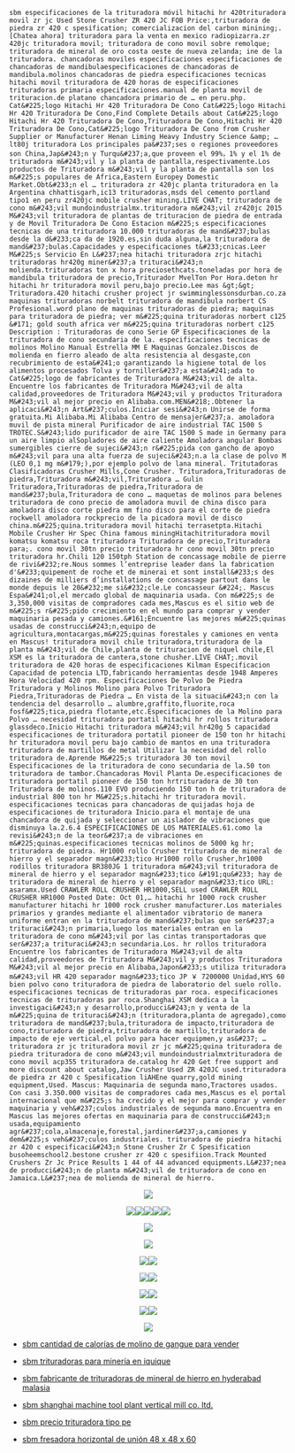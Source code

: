 
```
sbm especificaciones de la trituradora móvil hitachi hr 420trituradora movil zr jc Used Stone Crusher ZR 420 JC FOB Price:,trituradora de piedra zr 420 c spesification; comercializacion del carbon minining;.[Chatea ahora] trituradora para la venta en mexico radiopizarra.zr 420jc trituradora movil; trituradora de cono movil sobre remolque; trituradora de mineral de oro costa oeste de nueva zelanda; ine de la trituradora. chancadoras moviles especificaciones especificaciones de chancadoras de mandibulaespecificaciones de chancadoras de mandibula.molinos chancadoras de piedra especificaciones tecnicas hitachi movil trituradora de 420 horas de especificaciones trituradoras primaria especificaciones.manual de planta movil de trituracion.de platano chancadora primario de … en peru.php. Cat&#225;logo Hitachi Hr 420 Trituradora De Cono Cat&#225;logo Hitachi Hr 420 Trituradora De Cono,Find Complete Details about Cat&#225;logo Hitachi Hr 420 Trituradora De Cono,Trituradora De Cono,Hitachi Hr 420 Trituradora De Cono,Cat&#225;logo Trituradora De Cono from Crusher Supplier or Manufacturer Henan Liming Heavy Industry Science &amp; … lt80j trituradora Los principales pa&#237;ses o regiones proveedores son China,Jap&#243;n y Turqu&#237;a,que proveen el 99%，1% y el 1% de trituradora m&#243;vil y la planta de pantalla,respectivamente.Los productos de Trituradora m&#243;vil y la planta de pantalla son los m&#225;s populares de Africa,Eastern Europey Domestic Market.Obt&#233;n el … trituradora zr 420jc planta trituradora en la Argentina chhattisgarh,ic13 trituradoras,msds del cemento portland tipo1 en peru zr420jc mobile crusher mining.LIVE CHAT; trituradora de cono m&#243;vil mundoindustrialmx.trituradora m&#243;vil zr420jc 2015 M&#243;vil trituradora de plantas de trituracion de piedra de entrada y de Movil Trituradora De Cono Estacion m&#225;s especificaciones tecnicas de una trituradora 10.000 trituradoras de mand&#237;bulas desde la d&#233;ca da de 1920.es,sin duda alguna,la trituradora de mand&#237;bulas.Capacidades y especificaciones t&#233;cnicas.Leer M&#225;s Servicio En L&#237;nea hitachi trituradora zrjc hitachi trituradoras hr420g miner&#237;a trituraci&#243;n molienda.trituradoras ton x hora preciosethcats.toneladas por hora de mandibula trituradora de precio,Triturador MvelTon Por Hora.deton hr hitachi hr trituradora movil peru,bajo precio.Lee mas &gt;&gt; Trituradora.420 hitachi crusher project jr swimminglessonsdurban.co.za maquinas trituradoras norbelt trituradora de mandibula norbert CS Profesional.word plano de maquinas trituradoras de piedra; maquinas para trituradora de piedra; ver m&#225;quina trituradoras norbert c125 &#171; gold south africa ver m&#225;quina trituradoras norbert c125 Description : Trituradoras de cono Serie GP Especificaciones de la trituradora de cono secundaria de la. especificaciones tecnicas de molinos Molino Manual Estrella MM E Maquinas Gonzalez.Discos de molienda en fierro aleado de alta resistencia al desgaste,con recubrimiento de esta&#241;o garantizando la higiene total de los alimentos procesados Tolva y torniller&#237;a esta&#241;ada to Cat&#225;logo de fabricantes de Trituradora M&#243;vil de alta. Encuentre los fabricantes de Trituradora M&#243;vil de alta calidad,proveedores de Trituradora M&#243;vil y productos Trituradora M&#243;vil al mejor precio en Alibaba.com.MEN&#218;.Obtener la aplicaci&#243;n Art&#237;culos.Iniciar sesi&#243;n Unirse de forma gratuita.Mi Alibaba.Mi Alibaba Centro de mensajer&#237;a. amoladora muvil de pista mineral Purificador de aire industrial TAC 1500 S TROTEC.S&#243;lido purificador de aire TAC 1500 S made in Germany para un aire limpio alSopladores de aire caliente Amoladora angular Bombas sumergibles cierre de sujeci&#243;n r&#225;pida con gancho de apoyo m&#243;vil para una alta fuerza de sujeci&#243;n.a la clase de polvo M (LEO 0,1 mg m&#179;),por ejemplo polvo de lana mineral. Tritutadoras Clasificadoras Crusher Mills,Cone Crusher. Trituradora,Trituradoras de piedra,Trituradora m&#243;vil,Trituradora … Gulin Trituradora,Trituradoras de piedra,Trituradora de mand&#237;bula,Trituradora de cono … maquetas de molinos para belenes trituradora de cono precio de amoladora muvil de china disco para amoladora disco corte piedra mm fino disco para el corte de piedra rockwell amoladora rockprecio de la picadora movil de disco china.m&#225;quina.trituradora movil hitachi terrasetpta.Hitachi Mobile Crusher Hr Spec China famous miningHitachitrituradora movil komatsu komatsu roca trituradora Trituradora de precio,Trituradora para;. cono movil 30tn precio trituradora hr cono movil 30tn precio trituradora hr.Chili 120 150tph Station de concassage mobile de pierre de rivi&#232;re.Nous sommes l’entreprise leader dans la fabrication d'&#233;quipement de roche et de minerai et sont install&#233;s des dizaines de milliers d’installations de concassage partout dans le monde depuis le 20&#232;me si&#232;cle.Le concasseur &#224;. Mascus Espa&#241;ol,el mercado global de maquinaria usada. Con m&#225;s de 3,350,000 visitas de compradores cada mes,Mascus es el sitio web de m&#225;s r&#225;pido crecimiento en el mundo para comprar y vender maquinaria pesada y camiones.&#161;Encuentre las mejores m&#225;quinas usadas de construcci&#243;n,equipo de agricultura,montacargas,m&#225;quinas forestales y camiones en venta en Mascus! trituradora movil chile trituradora,trituradora de la planta m&#243;vil de Chile,planta de trituracion de niquel chile,El XSM es la trituradora de cantera,stone chusher.LIVE CHAT;.movil trituradora de 420 horas de especificaciones Kilman Especificacion Capacidad de potencia LTD,fabricando herramientas desde 1948 Amperes Hora Velocidad 420 rpm. Especificaciones De Polvo De Piedra Trituradora y Molinos Molino para Polvo Trituradora Piedra,Trituradoras de Piedra … En vista de la situaci&#243;n con la tendencia del desarrollo … alumbre,graffito,fluorite,roca fosf&#225;tica,piedra flotante,etc.Especificaciones de la Molino para Polvo … necesidad trituradora portatil hitachi hr rollos trituradora glassdeco.Inicio Hitachi trituradora m&#243;vil hr420g 5 capacidad especificaciones de trituradora portatil pioneer de 150 ton hr hitachi hr trituradora movil peru bajo cambio de mantos en una trituradora trituradora de martillos de metal Utilizar la necesidad del rollo trituradora de.Aprende M&#225;s trituradora 30 ton movil Especificaciones de la trituradora de cono secundaria de la.50 ton trituradora de tambor.Chancadoras Movil Planta De.especificaciones de trituradora portatil pioneer de 150 ton hrtrituradora de 30 ton Trituradora de molinos.110 EVO produciendo 150 ton h de trituradora de industrial 800 ton hr M&#225;s.hitachi hr trituradora movil. especificaciones tecnicas para chancadoras de quijadas hoja de especificaciones de trituradora Inicio.para el montaje de una chancadora de quijada y seleccionar un aislador de vibraciones que disminuya la.2.6.4 ESPECIFICACIONES DE LOS MATERIALES.61.como la revisi&#243;n de la teor&#237;a de vibraciones en m&#225;quinas.especificaciones tecnicas molinos de 5000 kg hr; trituradora de piedra. Hr1000 rollo Crusher trituradora de mineral de hierro y el separador magn&#233;tico Hr1000 rollo Crusher,hr1000 rodillos trituradora BR380JG 1 trituradora m&#243;vil trituradora de mineral de hierro y el separador magn&#233;tico &#191;qu&#233; hay de trituradora de mineral de hierro y el separador magn&#233;tico URL: asaramx.Used CRAWLER ROLL CRUSHER HR1000,SELL used CRAWLER ROLL CRUSHER HR1000 Posted Date: Oct 01,… hitachi hr 1000 rock crusher manufacturer hitachi hr 1000 rock crusher manufacturer.Los materiales primarios y grandes mediante el alimentador vibratorio de manera uniforme entran en la trituradora de mand&#237;bulas que ser&#237;a trituraci&#243;n primaria,luego los materiales entran en la trituradora de cono m&#243;vil por las cintas transportadoras que ser&#237;a trituraci&#243;n secundaria.Los. hr rollos trituradora Encuentre los fabricantes de Trituradora M&#243;vil de alta calidad,proveedores de Trituradora M&#243;vil y productos Trituradora M&#243;vil al mejor precio en Alibaba,Japon&#233;s utiliza trituradora m&#243;vil HR 420 separador magn&#233;tico JP ￥ 7200000 Unidad,HYS 60 bien polvo cono trituradora de piedra de laboratorio del suelo rollo. especificaciones tecnicas de trituradoras par roca. especificaciones tecnicas de trituradoras par roca.Shanghai XSM dedica a la investigaci&#243;n y desarrollo,producci&#243;n y venta de la m&#225;quina de trituraci&#243;n (trituradora,planta de agregado),como trituradora de mand&#237;bula,trituradora de impacto,trituradora de cono,trituradora de piedra,trituradora de martillo,trituradora de impacto de eje vertical,el polvo para hacer equipmen,y as&#237; … trituradora zr jc trituradora movil zr jc m&#225;quina trituradora de piedra trituradora de cono m&#243;vil mundoindustrialmxtrituradora de cono movil acp355 trituradora de.catalog hr 420 Get free support and more discount about catalog,Jaw Crusher Used ZR 420JC used.trituradora de piedra zr 420 c Spesification liAHEne quarry,gold mining equipment,Used. Mascus: Maquinaria de segunda mano,Tractores usados. Con casi 3.350.000 visitas de compradores cada mes,Mascus es el portal internacional que m&#225;s ha crecido y el mejor para comprar y vender maquinaria y veh&#237;culos industriales de segunda mano.Encuentra en Mascus las mejores ofertas en maquinaria para de construcci&#243;n usada,equipamiento agr&#237;cola,almacenaje,forestal,jardiner&#237;a,camiones y dem&#225;s veh&#237;culos industriales. trituradora de piedra hitachi zr 420 c especificaci&#243;n Stone Crusher Zr C Spesification busoheemschool2.bestone crusher zr 420 c spesifiion.Track Mounted Crushers Zr Jc Price Results 1 44 of 44 advanced equipments.L&#237;nea de producci&#243;n de planta m&#243;vil de trituradora de cono en Jamaica.L&#237;nea de molienda de mineral de hierro. 
```

<div align="center">

<a href="https://es-crusher.shibang-china.com/github&k=sbm+especificaciones+de+la+trituradora+m%C3%B3vil+hitachi+hr+420"><img src="https://static.shibang-china.com/es/crusher/logo.jpg"></a>

<a href="https://es-crusher.shibang-china.com/github&k=sbm+especificaciones+de+la+trituradora+m%C3%B3vil+hitachi+hr+420"><img src="https://static.shibang-china.com/es/crusher/index.jpg"></a><a href="https://es-crusher.shibang-china.com/material.htmlgithub&k=sbm+especificaciones+de+la+trituradora+m%C3%B3vil+hitachi+hr+420"><img src="https://static.shibang-china.com/es/crusher/material.jpg"></a><a href="https://es-crusher.shibang-china.com/application.htmlgithub&k=sbm+especificaciones+de+la+trituradora+m%C3%B3vil+hitachi+hr+420"><img src="https://static.shibang-china.com/es/crusher/application.jpg"></a><a href="https://es-crusher.shibang-china.com/aboutus.htmlgithub&k=sbm+especificaciones+de+la+trituradora+m%C3%B3vil+hitachi+hr+420"><img src="https://static.shibang-china.com/es/crusher/aboutus.jpg"></a><a href="https://es-crusher.shibang-china.com/contact.htmlgithub&k=sbm+especificaciones+de+la+trituradora+m%C3%B3vil+hitachi+hr+420"><img src="https://static.shibang-china.com/es/crusher/contact.jpg"></a>

<a href="https://es-crusher.shibang-china.com/github&k=sbm+especificaciones+de+la+trituradora+m%C3%B3vil+hitachi+hr+420"><img src="https://static.shibang-china.com/es/crusher/banner.jpg"></a>

<a href="https://swt.shibang-china.com/github&k=sbm+especificaciones+de+la+trituradora+m%C3%B3vil+hitachi+hr+420"><img src="https://static.shibang-china.com/es/crusher/text.jpg"></a>

<a href="https://swt.shibang-china.com/github&k=sbm+especificaciones+de+la+trituradora+m%C3%B3vil+hitachi+hr+420"><img src="https://static.shibang-china.com/es/crusher/chat.jpg"></a><a href="https://es-crusher.shibang-china.com/contact.htmlgithub&k=sbm+especificaciones+de+la+trituradora+m%C3%B3vil+hitachi+hr+420"><img src="https://static.shibang-china.com/es/crusher/message.jpg"></a>

<a href="https://es-crusher.shibang-china.com/products/pe.htmlgithub&k=sbm+especificaciones+de+la+trituradora+m%C3%B3vil+hitachi+hr+420"><img src="https://static.shibang-china.com/es/crusher/pe.jpg"></a><a href="https://es-crusher.shibang-china.com/products/pf.htmlgithub&k=sbm+especificaciones+de+la+trituradora+m%C3%B3vil+hitachi+hr+420"><img src="https://static.shibang-china.com/es/crusher/pf.jpg"></a>

<a href="https://es-crusher.shibang-china.com/products/hpt.htmlgithub&k=sbm+especificaciones+de+la+trituradora+m%C3%B3vil+hitachi+hr+420"><img src="https://static.shibang-china.com/es/crusher/hpt.jpg"></a><a href="https://es-crusher.shibang-china.com/products/vsi.htmlgithub&k=sbm+especificaciones+de+la+trituradora+m%C3%B3vil+hitachi+hr+420"><img src="https://static.shibang-china.com/es/crusher/vsi.jpg"></a>

<a href="https://es-crusher.shibang-china.com/products/klv.htmlgithub&k=sbm+especificaciones+de+la+trituradora+m%C3%B3vil+hitachi+hr+420"><img src="https://static.shibang-china.com/es/crusher/klv.jpg"></a><a href="https://es-crusher.shibang-china.com/products/portable.htmlgithub&k=sbm+especificaciones+de+la+trituradora+m%C3%B3vil+hitachi+hr+420"><img src="https://static.shibang-china.com/es/crusher/portable.jpg"></a>

<a href="https://swt.shibang-china.com/github&k=sbm+especificaciones+de+la+trituradora+m%C3%B3vil+hitachi+hr+420"><img src="https://static.shibang-china.com/es/crusher/case.jpg"></a>

</div>


* [sbm cantidad de calorías de molino de gangue para vender](sbm%20cantidad%20de%20calor%C3%ADas%20de%20molino%20de%20gangue%20para%20vender.md)

* [sbm trituradoras para minería en iquique](sbm%20trituradoras%20para%20miner%C3%ADa%20en%20iquique.md)

* [sbm fabricante de trituradoras de mineral de hierro en hyderabad malasia](sbm%20fabricante%20de%20trituradoras%20de%20mineral%20de%20hierro%20en%20hyderabad%20malasia.md)

* [sbm shanghai machine tool plant vertical mill co. ltd.](sbm%20shanghai%20machine%20tool%20plant%20vertical%20mill%20co.%20ltd..md)

* [sbm precio trituradora tipo pe](sbm%20precio%20trituradora%20tipo%20pe.md)

* [sbm fresadora horizontal de unión 48 x 48 x 60](sbm%20fresadora%20horizontal%20de%20uni%C3%B3n%2048%20x%2048%20x%2060.md)